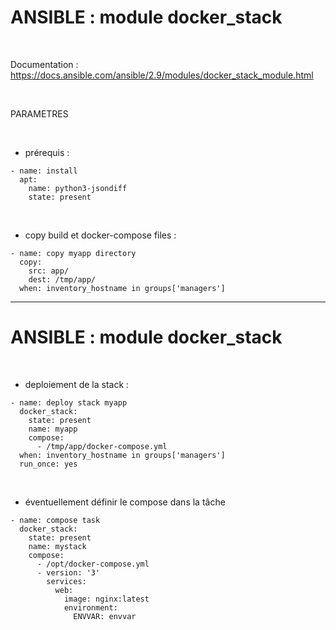 

# ANSIBLE : module docker_stack


<br>

Documentation : 
https://docs.ansible.com/ansible/2.9/modules/docker_stack_module.html

<br>

PARAMETRES


<br>

* prérequis :

```
- name: install
  apt:
    name: python3-jsondiff
    state: present
```

<br>

* copy build et docker-compose files :

```
- name: copy myapp directory
  copy:
    src: app/
    dest: /tmp/app/
  when: inventory_hostname in groups['managers']
```

------------------------------------------------------------------------------------------

# ANSIBLE : module docker_stack


<br>

* deploiement de la stack :

```
- name: deploy stack myapp
  docker_stack:
    state: present
    name: myapp
    compose:
      - /tmp/app/docker-compose.yml
  when: inventory_hostname in groups['managers']
  run_once: yes
```

<br>

* éventuellement définir le compose dans la tâche

```
- name: compose task
  docker_stack:
    state: present
    name: mystack
    compose:
      - /opt/docker-compose.yml
      - version: '3'
        services:
          web:
            image: nginx:latest
            environment:
              ENVVAR: envvar
```
